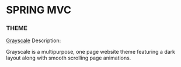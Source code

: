 # SPRING MVC


### THEME 

[Grayscale](https://startbootstrap.com/theme/grayscale)
Description:

Grayscale is a multipurpose, one page website theme featuring a dark layout along with smooth scrolling page animations.